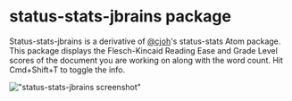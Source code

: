 # status-stats-jbrains package

Status-stats-jbrains is a derivative of [@cjoh](https://github.com/cjoh)'s status-stats Atom package. This package displays the Flesch-Kincaid Reading Ease and Grade Level scores of the document you are working on along with the word count. Hit Cmd+Shift+T to toggle the info.

!["status-stats-jbrains screenshot"](http://imgur.com/UTTfRsJ.png)
